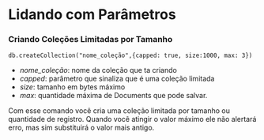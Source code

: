  # Lidando com Parâmetros

 ### Criando Coleções Limitadas por Tamanho
 ```db.createCollection("nome_coleção",{capped: true, size:1000, max: 3})```
 
 * *nome_coleção*: nome da coleção que ta criando
 * *capped*: parâmetro que sinaliza que é uma coleção limitada
 * *size*: tamanho em bytes máximo
 * *max*: quantidade máxima de Documents que pode salvar.

Com esse comando você cria uma coleção limitada por tamanho ou quantidade de registro. Quando você atingir o valor máximo ele não alertará erro, mas sim substituirá o valor mais antigo.

 